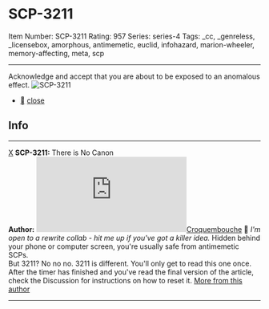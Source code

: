 # SCP-3211
Item Number: SCP-3211
Rating: 957
Series: series-4
Tags: _cc, _genreless, _licensebox, amorphous, antimemetic, euclid, infohazard, marion-wheeler, memory-affecting, meta, scp

---

Acknowledge and accept that you are about to be exposed to an anomalous effect.
![SCP-3211](https://scp-wiki.wdfiles.com/local--files/scp-3211/redcube.png)
  * [](javascript:;)
[close](javascript:;)
## Info
* * *
[X](javascript:;)
**SCP-3211:** There is No Canon  
**Author:** [![Croquembouche](https://www.wikidot.com/avatar.php?userid=2893766&amp;size=small&amp;timestamp=1751031472)](http://www.wikidot.com/user:info/croquembouche)[Croquembouche](http://www.wikidot.com/user:info/croquembouche)
📝 _I'm open to a rewrite collab - hit me up if you've got a killer idea._
Hidden behind your phone or computer screen, you're usually safe from antimemetic SCPs.  
But 3211? No no no. 3211 is different.
You'll only get to read this one once. After the timer has finished and you've read the final version of the article, check the Discussion for instructions on how to reset it.
[More from this author](/croquembouche)
* * *
